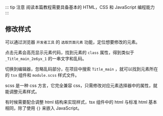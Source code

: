 ::: tip 注意
阅读本篇教程需要具备基本的 HTML，CSS 和 JavaScript 编程能力
:::

## 修改样式

可以通过浏览器 `开发者工具` 的 `选取页面元素` 功能，定位想要修改的元素。

点击元素会高亮显示元素代码，找到元素的 `class` 属性，得到类似于 `_Title_main_2e6yx_1` 的一串文字和乱码。

切换到编辑器，忽略乱码部分，在项目中搜索 `Title_main` ，就可以找到元素所在的 `tsx` 组件和 `module.scss` 样式文件。

scss 是一种 css 方言，它完全兼容 css，只需修改对应元素选择器中的属性，就能调整元素样式。

有时候需要配合调整 html 结构来实现样式，tsx 组件中的 html 与标准 html 基本相同，除了使用 `{}` 来嵌入 JavaScript。
